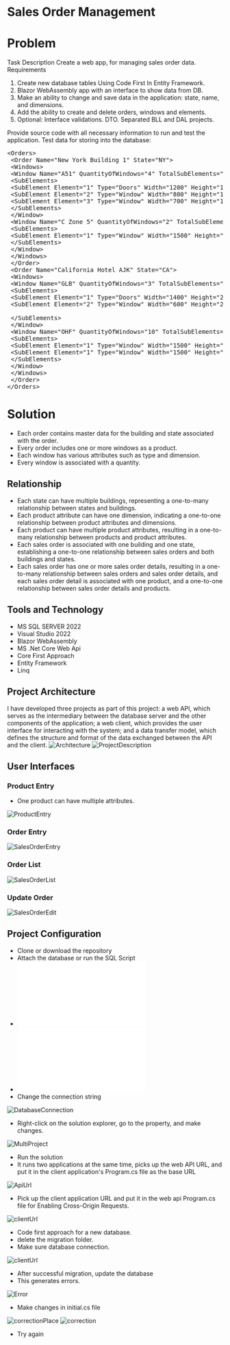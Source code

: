 # Sales Order Management
# Problem
Task Description 
Create a web app, for managing sales order data. 
Requirements 
1. Create new database tables Using Code First In Entity Framework. 
2. Blazor WebAssembly app with an interface to show data from DB. 
3. Make an ability to change and save data in the application: state, name, and dimensions. 
4. Add the ability to create and delete orders, windows and elements. 
5. Optional: Interface validations. DTO. Separated BLL and DAL projects. 

Provide source code with all necessary information to run and test the application. 
Test data for storing into the database: 

<pre>
&lt;Orders&gt;
 &lt;Order Name="New York Building 1" State="NY"&gt;
 &lt;Windows&gt;
 &lt;Window Name="A51" QuantityOfWindows="4" TotalSubElements="3"&gt;
 &lt;SubElements&gt;
 &lt;SubElement Element="1" Type="Doors" Width="1200" Height="1850" /&gt;
 &lt;SubElement Element="2" Type="Window" Width="800" Height="1850" /&gt;
 &lt;SubElement Element="3" Type="Window" Width="700" Height="1850" /&gt;
 &lt;/SubElements&gt;
 &lt;/Window&gt;
 &lt;Window Name="C Zone 5" QuantityOfWindows="2" TotalSubElements="1"&gt;
 &lt;SubElements&gt;
 &lt;SubElement Element="1" Type="Window" Width="1500" Height="2000" /&gt;
 &lt;/SubElements&gt;
 &lt;/Window&gt;
 &lt;/Windows&gt;
 &lt;/Order&gt;
 &lt;Order Name="California Hotel AJK" State="CA"&gt;
 &lt;Windows&gt;
 &lt;Window Name="GLB" QuantityOfWindows="3" TotalSubElements="2"&gt;
 &lt;SubElements&gt;
 &lt;SubElement Element="1" Type="Doors" Width="1400" Height="2200" /&gt;
 &lt;SubElement Element="2" Type="Window" Width="600" Height="2200" />
 
 &lt;/SubElements&gt;
 &lt;/Window&gt;
 &lt;Window Name="OHF" QuantityOfWindows="10" TotalSubElements="2"&gt;
 &lt;SubElements&gt;
 &lt;SubElement Element="1" Type="Window" Width="1500" Height="2000" /&gt;
 &lt;SubElement Element="1" Type="Window" Width="1500" Height="2000" /&gt;
 &lt;/SubElements&gt;
 &lt;/Window&gt;
 &lt;/Windows&gt;
 &lt;/Order&gt;
&lt;/Orders>
</pre>

# Solution
+ Each order contains master data for the building and state associated with the order.
+ Every order includes one or more windows as a product.
+ Each window has various attributes such as type and dimension.
+ Every window is associated with a quantity.  

## Relationship
+ Each state can have multiple buildings, representing a one-to-many relationship between states and buildings. 
+ Each product attribute can have one dimension, indicating a one-to-one relationship between product attributes and dimensions.
+ Each product can have multiple product attributes, resulting in a one-to-many relationship between products and product attributes.
+ Each sales order is associated with one building and one state, establishing a one-to-one relationship between sales orders and both buildings and states.
+ Each sales order has one or more sales order details, resulting in a one-to-many relationship between sales orders and sales order details, and each sales order       detail is associated with one product, and a one-to-one relationship between sales order details and products.

## Tools and Technology 
+ MS SQL SERVER 2022
+ Visual Studio 2022
+ Blazor WebAssembly
+ MS .Net Core Web Api
+ Core First Approach
+ Entity Framework
+ Linq

## Project Architecture 
I have developed three projects as part of this project: a web API, which serves as the intermediary between the database server and the other components of the application; a web client, which provides the user interface for interacting with the system; and a data transfer model, which defines the structure and format of the data exchanged between the API and the client.
![Architecture](/SalesOrderManagement.Web/images/Architecture.PNG)
![ProjectDescription](/SalesOrderManagement.Web/images/PorjectDescription.PNG)

## User Interfaces
### Product Entry
+ One product can have multiple attributes.

![ProductEntry](/SalesOrderManagement.Web/images/EntryProduct.PNG)

### Order Entry
![SalesOrderEntry](/SalesOrderManagement.Web/images/SalesOrderEntry.png)
### Order List
![SalesOrderList](/SalesOrderManagement.Web/images/SalesOrderList.PNG)
### Update Order
![SalesOrderEdit](/SalesOrderManagement.Web/images/SalesOrderEdit.PNG)

## Project Configuration
+ Clone or download the repository 
+ Attach the database or run the SQL Script
+ ![DatabaseBackup](/SalesOrderManagement.Web/images/SalesOrderManagement.bak)
+ ![DatabaseScript](/SalesOrderManagement.Web/images/SalesOrderManagementSqlScript.sql)
+ Change the connection string

![DatabaseConnection](/SalesOrderManagement.Web/images/DBConnectionString.PNG)
+ Right-click on the solution explorer, go to the property, and make changes.

![MultiProject](/SalesOrderManagement.Web/images/MultipleProjectSelect.PNG)
+ Run the solution 
+ It runs two applications at the same time, picks up the web API URL, and put it in the client application's Program.cs file as the base URL

![ApiUrl](/SalesOrderManagement.Web/images/ClientSideConfig.PNG)
+ Pick up the client application URL and put it in the web api Program.cs file for Enabling Cross-Origin Requests.

![clientUrl](/SalesOrderManagement.Web/images/ServerSideConfig.PNG)
+ Code first approach for a new database.
+ delete the migration folder.
+ Make sure database connection.

![clientUrl](/SalesOrderManagement.Web/images/DeleteMigration.PNG) 
+ After successful migration, update the database
+ This generates errors. 

![Error](/SalesOrderManagement.Web/images/DbError.PNG) 
+ Make changes in initial.cs file

![correctionPlace](/SalesOrderManagement.Web/images/errorCorrectionPlace.PNG) 
![correction](/SalesOrderManagement.Web/images/MigrationCorrection.PNG) 
+ Try again




